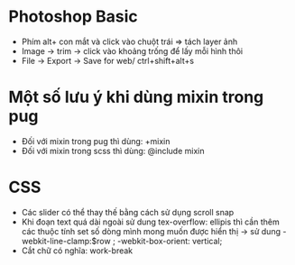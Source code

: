 # Photoshop Basic
 - Phím alt+ con mắt và click vào chuột trái => tách layer ảnh
 - Image -> trim -> click vào khoảng trống để lấy mỗi hình thôi
 - File -> Export -> Save for web/ ctrl+shift+alt+s

# Một số lưu ý khi dùng mixin trong pug
- Đối với mixin trong pug thì dùng: +mixin
- Đối với mixin trong scss thì dùng: @include mixin

# CSS 
- Các slider có thể thay thế bằng cách sử dụng scroll snap
- Khi đoạn text quá dài ngoài sử dung tex-overflow: ellipis thì cần thêm các thuộc tính set số dòng mình mong muốn được hiển thị -> sử dung 
    -webkit-line-clamp:$row ;
    -webkit-box-orient: vertical;
- Cắt chữ có nghĩa: work-break
